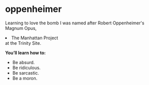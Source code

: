 # oppenheimer
Learning to love the bomb <break>
I was named after Robert Oppenheimer's Magnum Opus, <li>The Manhattan Project</li> <break> at the Trinity Site. <break>
<p><strong>You’ll learn how to:</strong></p>

<ul>
  <li>Be absurd.</li>
  <li>Be ridiculous.</li>
  <li>Be sarcastic.</li>
  <li>Be a moron.</li>
</ul>
